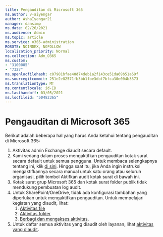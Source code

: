 ```yaml
---
title: Pengauditan di Microsoft 365
ms.author: v-aiyengar
author: AshaIyengar21
manager: dansimp
ms.date: 02/26/2021
ms.audience: Admin
ms.topic: article
ms.service: o365-administration
ROBOTS: NOINDEX, NOFOLLOW
localization_priority: Normal
ms.collection: Adm_O365
ms.custom:
- "3100005"
- "7327"
ms.openlocfilehash: c07981bfae40d74deb1a2f143ce51da69b51a69f
ms.sourcegitcommit: 251e2e82571fb3bb1fbe3dbf7bfca30e004b3373
ms.translationtype: MT
ms.contentlocale: id-ID
ms.lasthandoff: 03/05/2021
ms.locfileid: "50482365"
---
```

# <a name="auditing-in-microsoft-365"></a>Pengauditan di Microsoft 365

Berikut adalah beberapa hal yang harus Anda ketahui tentang pengauditan di Microsoft 365:

1. Aktivitas admin Exchange diaudit secara default.
1. Kami sedang dalam proses mengaktifkan pengauditan kotak surat secara default untuk semua pengguna. Untuk membaca selengkapnya tentang ini, klik [di sini](https://techcommunity.microsoft.com/t5/Security-Privacy-and-Compliance/Exchange-Mailbox-Auditing-will-be-enabled-by-default/ba-p/215171). Hingga saat itu, jika Anda ingin instruksi mengaktifkannya secara manual untuk satu orang atau seluruh organisasi, pilih tombol Aktifkan audit kotak surat di bawah ini.
1. Kotak surat grup Microsoft 365 dan kotak surat folder publik tidak mendukung pembuatan log audit.
1. Untuk SharePoint/OneDrive, tidak ada konfigurasi tambahan yang diperlukan untuk mengaktifkan pengauditan. Untuk mempelajari kegiatan yang diaudit, lihat:
    1. [Aktivitas file](https://docs.microsoft.com/office365/securitycompliance/search-the-audit-log-in-security-and-compliance#file-and-page-activities)
    1. [Aktivitas folder](https://docs.microsoft.com/office365/securitycompliance/search-the-audit-log-in-security-and-compliance#folder-activities)
    1. [Berbagi dan mengakses aktivitas](https://docs.microsoft.com/office365/securitycompliance/search-the-audit-log-in-security-and-compliance#sharing-and-access-request-activities).
1. Untuk daftar semua aktivitas yang diaudit oleh layanan, lihat [aktivitas yang diaudit](https://docs.microsoft.com/office365/securitycompliance/search-the-audit-log-in-security-and-compliance#audited-activities).
